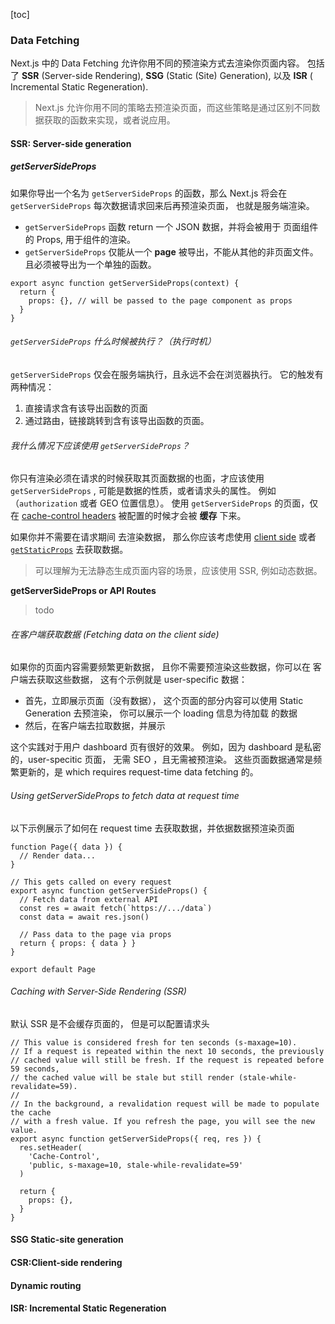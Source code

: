 [toc]

### Data Fetching

Next.js 中的 Data Fetching 允许你用不同的预渲染方式去渲染你页面内容。 包括了 **SSR** (Server-side Rendering), **SSG** (Static (Site) Generation), 以及 **ISR** ( Incremental Static Regeneration).

> Next.js 允许你用不同的策略去预渲染页面，而这些策略是通过区别不同数据获取的函数来实现，或者说应用。

#### SSR: Server-side generation

##### getServerSideProps

如果你导出一个名为 `getServerSideProps` 的函数，那么 Next.js 将会在`getServerSideProps` 每次数据请求回来后再预渲染页面， 也就是服务端渲染。

- `getServerSideProps` 函数 return 一个 JSON 数据，并将会被用于 页面组件的 Props, 用于组件的渲染。
- `getServerSideProps` 仅能从一个 **page** 被导出，不能从其他的非页面文件。且必须被导出为一个单独的函数。

```tsx
export async function getServerSideProps(context) {
  return {
    props: {}, // will be passed to the page component as props
  }
}
```

###### `getServerSideProps` 什么时候被执行？（执行时机）

`getServerSideProps` 仅会在服务端执行，且永远不会在浏览器执行。 它的触发有两种情况：

1. 直接请求含有该导出函数的页面
2. 通过路由，链接跳转到含有该导出函数的页面。

###### 我什么情况下应该使用 `getServerSideProps`？

你只有渲染必须在请求的时候获取其页面数据的也面，才应该使用 `getServerSideProps` , 可能是数据的性质，或者请求头的属性。 例如（`authorization` 或者 GEO 位置信息）。 使用 `getServerSideProps` 的页面，仅在 [cache-control headers](https://nextjs.org/docs/going-to-production#caching) 被配置的时候才会被 **缓存** 下来。 

如果你并不需要在请求期间 去渲染数据， 那么你应该考虑使用 [client side](https://nextjs.org/docs/basic-features/data-fetching/get-server-side-props#fetching-data-on-the-client-side) 或者 [`getStaticProps`](https://nextjs.org/docs/basic-features/data-fetching/get-static-props) 去获取数据。

> 可以理解为无法静态生成页面内容的场景，应该使用 SSR, 例如动态数据。



**getServerSideProps or API Routes**

> todo



###### 在客户端获取数据 (Fetching data on the client side)

如果你的页面内容需要频繁更新数据， 且你不需要预渲染这些数据，你可以在 客户端去获取这些数据， 这有个示例就是 user-specific 数据：

- 首先，立即展示页面（没有数据）， 这个页面的部分内容可以使用 Static Generation 去预渲染， 你可以展示一个 loading 信息为待加载 的数据
- 然后，在客户端去拉取数据，并展示

这个实践对于用户 dashboard 页有很好的效果。 例如，因为 dashboard 是私密的，user-specitic 页面， 无需 SEO ，且无需被预渲染。 这些页面数据通常是频繁更新的，是 which requires request-time data fetching 的。

###### Using getServerSideProps to fetch data at request time

以下示例展示了如何在 request time 去获取数据，并依据数据预渲染页面

```tsx
function Page({ data }) {
  // Render data...
}

// This gets called on every request
export async function getServerSideProps() {
  // Fetch data from external API
  const res = await fetch(`https://.../data`)
  const data = await res.json()

  // Pass data to the page via props
  return { props: { data } }
}

export default Page
```



###### Caching with Server-Side Rendering (SSR)

默认 SSR 是不会缓存页面的， 但是可以配置请求头

```tsx
// This value is considered fresh for ten seconds (s-maxage=10).
// If a request is repeated within the next 10 seconds, the previously
// cached value will still be fresh. If the request is repeated before 59 seconds,
// the cached value will be stale but still render (stale-while-revalidate=59).
//
// In the background, a revalidation request will be made to populate the cache
// with a fresh value. If you refresh the page, you will see the new value.
export async function getServerSideProps({ req, res }) {
  res.setHeader(
    'Cache-Control',
    'public, s-maxage=10, stale-while-revalidate=59'
  )

  return {
    props: {},
  }
}
```





#### SSG Static-site generation



#### CSR:Client-side rendering



#### Dynamic routing





#### ISR: Incremental Static Regeneration